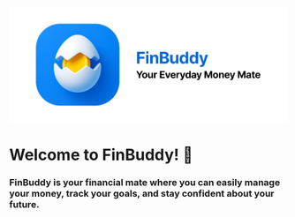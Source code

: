 ![BANNER](https://github.com/Financial-Buddy/.github/blob/main/profile/FinBuddy_Banner.png)
# Welcome to FinBuddy! 👋
### FinBuddy is your financial mate where you can easily manage your money, track your goals, and stay confident about your future.
